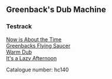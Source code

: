 ## Greenback's Dub Machine   
### Testrack  
[Now is About the Time](http://www.archive.org/download/hc140/hc140_01_now_is_about_the_time_by_testrack.mp3)  
[Greenbacks Flying Saucer](http://www.archive.org/download/hc140/hc140_02_greenbacks_flying_saucer_by_testrack.mp3)  
[Warm Dub](http://www.archive.org/download/hc140/hc140_03_warm_dub_by_testrack.mp3)  
[It's a Lazy Afternoon](http://www.archive.org/download/hc140/hc140_04_its_a_lazy_afternoon_by_testrack.mp3)  
  
Catalogue number: hc140  
  
